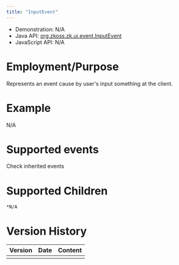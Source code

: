 ```yaml
---
title: "InputEvent"
---
```



- Demonstration: N/A
- Java API: [org.zkoss.zk.ui.event.InputEvent](https://www.zkoss.org/javadoc/latest/zk/org/zkoss/zk/ui/event/InputEvent.html)
- JavaScript API: N/A

# Employment/Purpose

Represents an event cause by user's input something at the client.

# Example

N/A

# Supported events

Check inherited events

# Supported Children

`*N/A`



# Version History

| Version | Date | Content |
|---------|------|---------|
|         |      |         |


